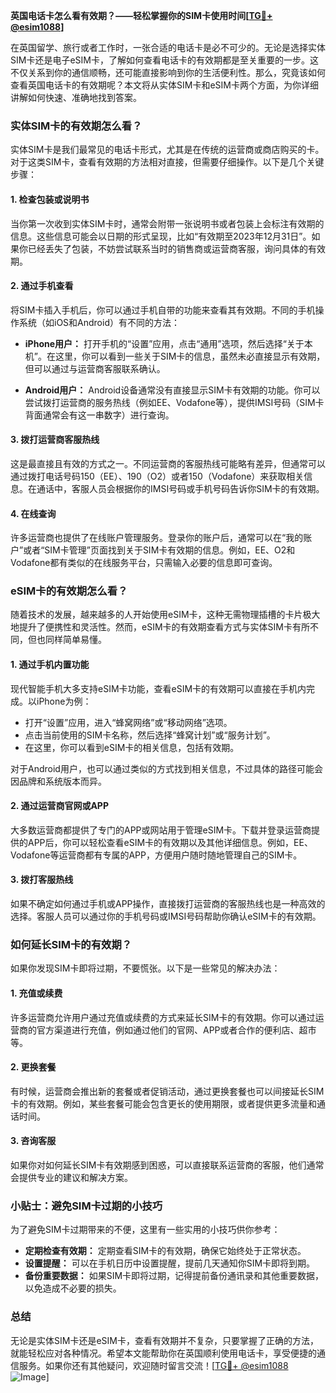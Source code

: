 **英国电话卡怎么看有效期？——轻松掌握你的SIM卡使用时间[[TG💪+ @esim1088](https://t.me/s/esim1088)]**

在英国留学、旅行或者工作时，一张合适的电话卡是必不可少的。无论是选择实体SIM卡还是电子eSIM卡，了解如何查看电话卡的有效期都是至关重要的一步。这不仅关系到你的通信顺畅，还可能直接影响到你的生活便利性。那么，究竟该如何查看英国电话卡的有效期呢？本文将从实体SIM卡和eSIM卡两个方面，为你详细讲解如何快速、准确地找到答案。

### 实体SIM卡的有效期怎么看？

实体SIM卡是我们最常见的电话卡形式，尤其是在传统的运营商或商店购买的卡。对于这类SIM卡，查看有效期的方法相对直接，但需要仔细操作。以下是几个关键步骤：

#### 1. **检查包装或说明书**
当你第一次收到实体SIM卡时，通常会附带一张说明书或者包装上会标注有效期的信息。这些信息可能会以日期的形式呈现，比如“有效期至2023年12月31日”。如果你已经丢失了包装，不妨尝试联系当时的销售商或运营商客服，询问具体的有效期。

#### 2. **通过手机查看**
将SIM卡插入手机后，你可以通过手机自带的功能来查看其有效期。不同的手机操作系统（如iOS和Android）有不同的方法：

- **iPhone用户：**
  打开手机的“设置”应用，点击“通用”选项，然后选择“关于本机”。在这里，你可以看到一些关于SIM卡的信息，虽然未必直接显示有效期，但可以通过与运营商客服联系确认。
  
- **Android用户：**
  Android设备通常没有直接显示SIM卡有效期的功能。你可以尝试拨打运营商的服务热线（例如EE、Vodafone等），提供IMSI号码（SIM卡背面通常会有这一串数字）进行查询。

#### 3. **拨打运营商客服热线**
这是最直接且有效的方式之一。不同运营商的客服热线可能略有差异，但通常可以通过拨打电话号码150（EE）、190（O2）或者150（Vodafone）来获取相关信息。在通话中，客服人员会根据你的IMSI号码或手机号码告诉你SIM卡的有效期。

#### 4. **在线查询**
许多运营商也提供了在线账户管理服务。登录你的账户后，通常可以在“我的账户”或者“SIM卡管理”页面找到关于SIM卡有效期的信息。例如，EE、O2和Vodafone都有类似的在线服务平台，只需输入必要的信息即可查询。

### eSIM卡的有效期怎么看？

随着技术的发展，越来越多的人开始使用eSIM卡，这种无需物理插槽的卡片极大地提升了便携性和灵活性。然而，eSIM卡的有效期查看方式与实体SIM卡有所不同，但也同样简单易懂。

#### 1. **通过手机内置功能**
现代智能手机大多支持eSIM卡功能，查看eSIM卡的有效期可以直接在手机内完成。以iPhone为例：

- 打开“设置”应用，进入“蜂窝网络”或“移动网络”选项。
- 点击当前使用的SIM卡名称，然后选择“蜂窝计划”或“服务计划”。
- 在这里，你可以看到eSIM卡的相关信息，包括有效期。

对于Android用户，也可以通过类似的方式找到相关信息，不过具体的路径可能会因品牌和系统版本而异。

#### 2. **通过运营商官网或APP**
大多数运营商都提供了专门的APP或网站用于管理eSIM卡。下载并登录运营商提供的APP后，你可以轻松查看eSIM卡的有效期以及其他详细信息。例如，EE、Vodafone等运营商都有专属的APP，方便用户随时随地管理自己的SIM卡。

#### 3. **拨打客服热线**
如果不确定如何通过手机或APP操作，直接拨打运营商的客服热线也是一种高效的选择。客服人员可以通过你的手机号码或IMSI号码帮助你确认eSIM卡的有效期。

### 如何延长SIM卡的有效期？

如果你发现SIM卡即将过期，不要慌张。以下是一些常见的解决办法：

#### 1. **充值或续费**
许多运营商允许用户通过充值或续费的方式来延长SIM卡的有效期。你可以通过运营商的官方渠道进行充值，例如通过他们的官网、APP或者合作的便利店、超市等。

#### 2. **更换套餐**
有时候，运营商会推出新的套餐或者促销活动，通过更换套餐也可以间接延长SIM卡的有效期。例如，某些套餐可能会包含更长的使用期限，或者提供更多流量和通话时间。

#### 3. **咨询客服**
如果你对如何延长SIM卡有效期感到困惑，可以直接联系运营商的客服，他们通常会提供专业的建议和解决方案。

### 小贴士：避免SIM卡过期的小技巧

为了避免SIM卡过期带来的不便，这里有一些实用的小技巧供你参考：

- **定期检查有效期：** 定期查看SIM卡的有效期，确保它始终处于正常状态。
- **设置提醒：** 可以在手机日历中设置提醒，提前几天通知你SIM卡即将到期。
- **备份重要数据：** 如果SIM卡即将过期，记得提前备份通讯录和其他重要数据，以免造成不必要的损失。

### 总结

无论是实体SIM卡还是eSIM卡，查看有效期并不复杂，只要掌握了正确的方法，就能轻松应对各种情况。希望本文能帮助你在英国顺利使用电话卡，享受便捷的通信服务。如果你还有其他疑问，欢迎随时留言交流！[[TG💪+ @esim1088](https://t.me/s/esim1088) ![Image](https://i.postimg.cc/4NQfJmqS/Snipaste-2025-05-13-00-14-12.png)]